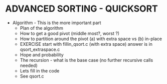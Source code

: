# ADVANCED SORTING - QUICKSORT
  * Algorithm - This is the more important part
    * Plan of the algorithm
    * How to get a good pivot (middle most?, worst ?)
    * How to partition around the pivot  (a) with extra space vs (b) in-place
    * EXERCISE start with fillin\_qsort.c (with extra space)  answer is in qsort\_extraspace.c
    * Hope and probability
    * The recursion - what is the base case (no further recursive calls needed)
    * Lets fill in the code
    * See qsort.c



